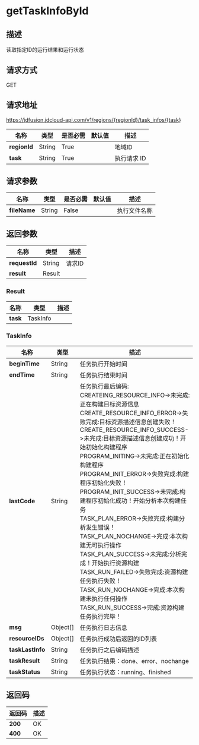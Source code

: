 # getTaskInfoById


## 描述
读取指定ID的运行结果和运行状态

## 请求方式
GET

## 请求地址
https://jdfusion.jdcloud-api.com/v1/regions/{regionId}/task_infos/{task}

|名称|类型|是否必需|默认值|描述|
|---|---|---|---|---|
|**regionId**|String|True| |地域ID|
|**task**|String|True| |执行请求 ID|

## 请求参数
|名称|类型|是否必需|默认值|描述|
|---|---|---|---|---|
|**fileName**|String|False| |执行文件名称|


## 返回参数
|名称|类型|描述|
|---|---|---|
|**requestId**|String|请求ID|
|**result**|Result| |

### Result
|名称|类型|描述|
|---|---|---|
|**task**|TaskInfo| |
### TaskInfo
|名称|类型|描述|
|---|---|---|
|**beginTime**|String|任务执行开始时间|
|**endTime**|String|任务执行结束时间|
|**lastCode**|String|任务执行最后编码:<br>CREATEING_RESOURCE_INFO->未完成:正在构建目标资源信息<br>CREATE_RESOURCE_INFO_ERROR->失败完成:目标资源描述信息创建失败！<br>CREATE_RESOURCE_INFO_SUCCESS->未完成:目标资源描述信息创建成功！开始初始化构建程序<br>PROGRAM_INITING->未完成:正在初始化构建程序<br>PROGRAM_INIT_ERROR->失败完成:构建程序初始化失败！<br>PROGRAM_INIT_SUCCESS->未完成:构建程序初始化成功！开始分析本次构建任务<br>TASK_PLAN_ERROR->失败完成:构建分析发生错误！<br>TASK_PLAN_NOCHANGE->完成:本次构建无可执行操作<br>TASK_PLAN_SUCCESS->未完成:分析完成！开始执行资源构建<br>TASK_RUN_FAILED->失败完成:资源构建任务执行失败！<br>TASK_RUN_NOCHANGE->完成:本次构建未执行任何操作<br>TASK_RUN_SUCCESS->完成:资源构建任务执行完毕！|
|**msg**|Object[]|任务执行日志信息|
|**resourceIDs**|Object[]|任务执行成功后返回的ID列表|
|**taskLastInfo**|String|任务执行之后编码描述|
|**taskResult**|String|任务执行结果：done、error、nochange|
|**taskStatus**|String|任务执行状态：running、finished|

## 返回码
|返回码|描述|
|---|---|
|**200**|OK|
|**400**|OK|
